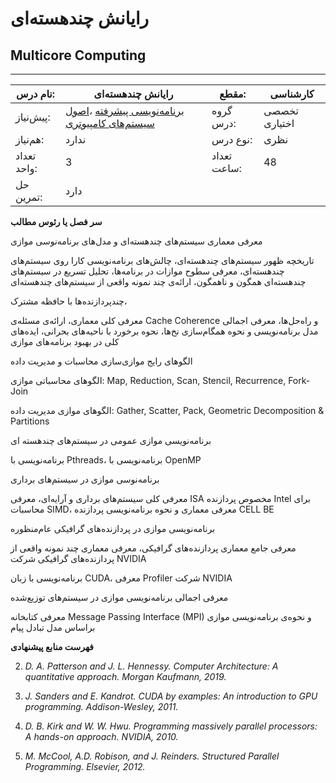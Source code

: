 # رایانش چند‌هسته‌ای
## Multicore Computing
_______________________________________________________________________________
| نام درس:    | رایانش چند‌هسته‌ای                                                                                                                       | مقطع:       | کارشناسی      |
| ----------- | ---------------------------------------------------------------------------------------------------------------------------------------- | ----------- | ------------- |
| پیش‌نیاز:   | [برنامه‌نویسی پیشرفته](../mandatory/Advanced-Programming.md) ،[اصول سیستم‌های کامپیوتری](../mandatory/Principles-of-Computer-Systems.md) | گروه درس:   | تخصصی اختیاری |
| هم‌نیاز:    | ندارد                                                                                                                                    | نوع درس:    | نظری          |
| تعداد واحد: | 3                                                                                                                                        | تعداد ساعت: | 48            |
| حل تمرین:   |  دارد                                                                                                                                    |             |               |

**سر فصل یا رئوس مطالب**

معرفی معماری سیستم‌های چندهسته‌ای و مدل‌های برنامه‌نوسی موازی

تاریخچه ظهور سیستم‌های چند‌هسته‌ای،  چالش‌های برنامه‌نویسی کارا روی سیستم‌های چند‌هسته‌ای، معرفی سطوح موازات در برنامه‌ها، تحلیل تسریع در سیستم‌های چند‌هسته‌ای همگون و ناهمگون، ارائه‌ی‌ چند نمونه واقعی از سیستم‌های چند‌هسته‌ای

چند‌پردازنده‌ها با حافظه مشترک، 

معرفی کلی معماری،  ارائه‌ی مسئله‌ی Cache Coherence و راه‌حل‌ها، معرفی اجمالی مدل برنامه‌نویسی و نحوه همگام‌سازی نخ‌ها،‌ نحوه برخورد با ناحیه‌های بحرانی، ایده‌های کلی در بهبود برنامه‌های موازی

الگو‌های رایج موازی‌سازی محاسبات و مدیریت داده

الگوهای محاسباتی موازی: Map, Reduction, Scan, Stencil, Recurrence, Fork-Join

الگوهای موازی مدیریت داده: Gather, Scatter, Pack, Geometric Decomposition & Partitions

برنامه‌نویسی موازی عمومی در سیستم‌های چند‌هسته ای

برنامه‌نویسی با Pthreads،‌ برنامه‌نویسی با OpenMP

برنامه‌نوسی موازی در سیستم‌های برداری

معرفی کلی سیستم‌های برداری و آرایه‌ای،‌ معرفی ISA مخصوص پردازنده Intel برای محاسبات SIMD،‌ معرفی معماری و نحوه برنامه‌نویسی پردازنده CELL BE

برنامه‌نویسی موازی در پردازنده‌های گرافیکی عام‌منظوره

معرفی جامع معماری پردازنده‌های گرافیکی، معرفی معماری چند نمونه واقعی از پردازنده‌های گرافیکی شرکت NVIDIA

برنامه‌نویسی با زبان CUDA، معرفی Profiler شرکت NVIDIA

معرفی اجمالی برنامه‌نویسی موازی در سیستم‌های توزیع‌شده

معرفی کتابخانه Message Passing Interface (MPI) و نحوه‌ی برنامه‌نویسی موازی براساس مدل تبادل پیام

**فهرست منابع پیشنهادی**

2. *D. A. Patterson and J. L. Hennessy. Computer Architecture: A quantitative approach. Morgan Kaufmann, 2019.*

2. *J. Sanders and E. Kandrot. CUDA by examples: An introduction to GPU programming. Addison-Wesley, 2011.*

2. *D. B. Kirk and W. W. Hwu. Programming massively parallel processors: A hands-on approach. NVIDIA, 2010.*

2. *M. McCool, A.D. Robison, and J. Reinders. Structured Parallel Programming. Elsevier, 2012.*
